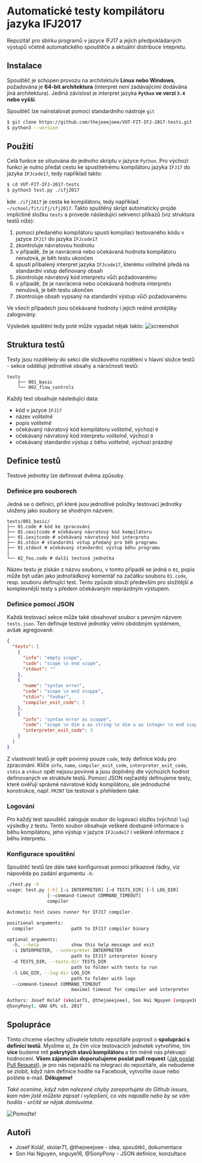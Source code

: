 # Automatické testy kompilátoru jazyka IFJ2017
Repozitář pro sbírku programů v jazyce IFJ17 a jejich předpokládaných výstupů včetně automatického spouštěče a aktuální distribuce intepretu.

## Instalace
Spouštěč je schopen provozu na architektuře **Linux nebo Windows**, požadována je **64-bit architektura** (interpret není zadávajícími dodávána jiná architektura). Jediná závislost je interpret jazyka **`Python` ve verzi `3.4` nebo vyšší**.

Spouštěč lze nainstalovat pomocí standardního nástroje `git`
```bash
$ git clone https://github.com/thejoeejoee/VUT-FIT-IFJ-2017-tests.git
$ python3 --version
```

## Použití
Celá funkce se situována do jednoho skriptu v jazyce `Python`. Pro výchozí funkci je nutno předat cestu ke spustitelnému kompilátoru jazyka `IFJ17` do jazyka `IFJcode17`, tedy například takto:
```bash
$ cd VUT-FIT-IFJ-2017-tests
$ python3 test.py ./ifj2017
```
kde `./ifj2017` je cesta ke kompilátoru, tedy například `~/school/fit/ifj/ifj2017`.
Takto spuštěný skript automaticky projde implictině složku `tests` a provede následující sekvenci příkazů (viz struktura testů níže):
1. pomocí předaného kompilátoru spustí kompilaci testovaného kódu v jazyce `IFJ17` do jazyka `IFJcode17`
2. zkontroluje návratovou hodnotu
3. v případě, že je navrácená nebo očekávaná hodnota kompilátoru nenulová, je běh testu ukončen
4. spustí přibalený interpret jazyka `IFJcode17`, kterému volitelně předá na standardní vstup definovaný obsah
5. zkontroluje návratový kód interpretu vůči požadovanému
6. v případě, že je navrácená nebo očekávaná hodnota interpretu nenulová, je běh testu ukončen
7. zkontroluje obsah vypsaný na standardní výstup vůči požadovanému

Ve všech případech jsou očekávané hodnoty i jejich reálné protějšky zalogovány.

Výsledek spuštění tedy poté může vypadat nějak takto:
![screenshot](https://ctrlv.cz/shots/2017/10/10/zmdz.png)

## Struktura testů
Testy jsou rozděleny do sekcí dle složkového rozdělení v hlavní složce testů - sekce oddělují jednotlivé obsahy a náročnosti testů:
```
tests
    ├── 001_basic
    └── 002_flow_controls
```
Každý test obsahuje následující data:
* kód v jazyce `IFJ17`
* název _volitelně_
* popis _volitelně_
* očekávaný návratový kód kompilátoru _volitelně_, výchozí `0`
* očekávaný návratový kód interpretu _volitelně_, výchozí `0`
* očekávaný standardní výstup z běhu _volitelně_, výchozí prázdný

## Definice testů
Testové jednotky lze definovat dvěma způsoby.
### Definice pro souborech
Jedná se o definici, při které jsou jednotlivé položky testovací jednotky uloženy jako soubory se shodným názvem:
```
tests/001_basic/
├── 01.code # kód ke zpracování
├── 01.cexitcode # očekávaný návratový kód kompilátoru
├── 01.iexitcode # očekávaný návratový kód interpretu
├── 01.stdin # standardní vstup předaný pro běh programu
├── 01.stdout # očekávaný standardní výstup běhu programu
|
└── 02_foo.code # další testová jednotka
```
Název testu je získán z názvu souboru, v tomto případě se jedná o `01`, popis může být udán jako jednořádkový komentář na začátku souboru `01.code`, resp. souboru definující test. Tento způsob slouží především pro složitější a komplexnější testy s předem očekávaným neprázdným výstupem.
### Definice pomocí JSON
Každá testovací sekce může také obsahovat soubor s pevným názvem `tests.json`. Ten definuje testové jednotky velmi obdobným systémem, avšak agregovaně:
```json
{
  "tests": [
    {
      "info": "empty scope",
      "code": "scope \n end scope",
      "stdout": ""
    },
    {
      "name": "syntax error",
      "code": "scope \n end scoppe",
      "stdin": "foobar",
      "compiler_exit_code": 2
    },
    {
      "info": "syntax error as scoppe",
      "code": "scope \n dim a as string \n dim a as integer \n end scope",
      "interpreter_exit_code": 3
    }
  ]
}
```
Z vlastností testů je opět povinný pouze `code`, tedy definice kódu pro zpracování. Klíče `info`, `name`, `compiler_exit_code`, `interpreter_exit_code`, `stdin` a `stdout` opět nejsou povinné a jsou doplněný dle výchozích hodnot definovaných ve struktuře testů. Pomocí JSON nejčastěji definujeme testy, které ověřují správné návratové kódy kompilátoru, ale jednoduché konstrukce, např. `PRINT` lze testovat s přehledem také.

### Logování
Pro každý test spouštěč zaloguje soubor do logovací složku (výchozí `log`) výsledky z testu. Tento soubor obsahuje veškeré dostupné informace o běhu kompilátoru, jeho výstup v jazyce `IFJcode17` i veškeré informace z běhu interpretu.

### Konfigurace spouštění
Spouštěč testů lze dále také konfigurovat pomocí příkazové řádky, viz nápověda po zadání argumentu `-h`:
```bash
./test.py -h 
usage: test.py [-h] [-i INTERPRETER] [-d TESTS_DIR] [-l LOG_DIR]
               [--command-timeout COMMAND_TIMEOUT]
               compiler

Automatic test cases runner for IFJ17 compiler.

positional arguments:
  compiler              path to IFJ17 compiler binary

optional arguments:
  -h, --help            show this help message and exit
  -i INTERPRETER, --interpreter INTERPRETER
                        path to IFJ17 interpreter binary
  -d TESTS_DIR, --tests-dir TESTS_DIR
                        path to folder with tests to run
  -l LOG_DIR, --log-dir LOG_DIR
                        path to folder with logs
  --command-timeout COMMAND_TIMEOUT
                        maximal timeout for compiler and interpreter

Authors: Josef Kolář (xkolar71, @thejoeejoee), Son Hai Nguyen (xnguye16,
@SonyPony), GNU GPL v3, 2017
```


## Spolupráce
Tímto chceme všechny uživatele tototo repozitáře poprosit o **spolupráci s definicí testů**. Myslíme si, že čím více testovacích jednotek vytvoříme, tím **více** budeme mít **pokrytých stavů kompilátoru** a tím méně nás překvapí hodnocení. 
**Všem zájemcům doporučujeme poslat pull request** ([Jak poslat Pull Request](https://blog.tomasfejfar.cz/jak-udelat-pullrequest/)), je pro nás nejsnažší na integraci do repozitáře, ale nebudeme se zlobit, když nám definice hodíte na Facebook, vytvoříte issue nebo pošlete e-mail. **Děkujeme!**

_Také oceníme, když nám nalezené chyby zareportujete do Github issues, kam nám jistě můžete zapsat i vylepšení, co vás napadla nebo by se vám hodila - určitě se nějak domluvíme._

![Pomožte!](https://ctrlv.cz/shots/2017/10/10/KP3O.png)

## Autoři
- Josef Kolář, xkolar71, @thejoeejoee - idea, spouštěč, dokumentace
- Son Hai Nguyen, xnguye16, @SonyPony - JSON definice, konzultace
